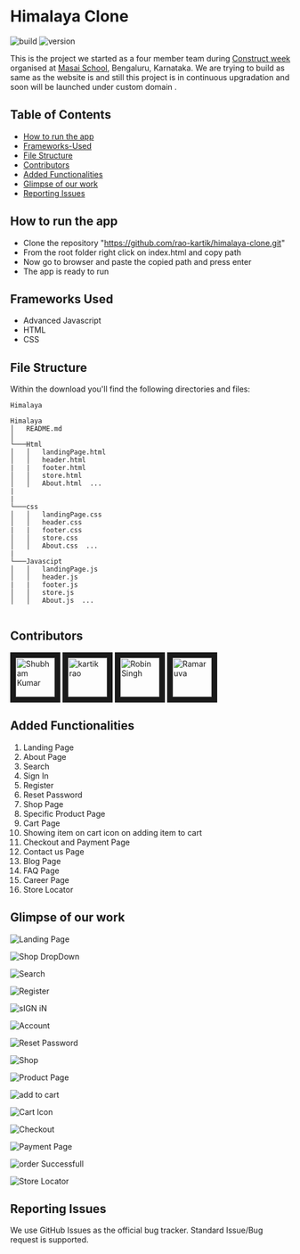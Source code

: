 # Himalaya Clone

![build](https://img.shields.io/travis/USER/REPO.svg) ![version](https://img.shields.io/badge/version-1.0.0-blue.svg)  
<!--- ![Product Presentation Image](public/cover.png) --> 
This is the project we started as a four member team  during [Construct week](https://buffer.com/) organised at [Masai School](https://www.masaischool.com/), Bengaluru, Karnataka. We are trying to build as same as the website is and  still this project is in continuous upgradation and soon will be launched under custom domain .
## Table of Contents

* [How to run the app](#how-to-run-the-app)
* [Frameworks-Used](#frameworks-used)
* [File Structure](#file-structure)
* [Contributors](#contributors)
* [Added Functionalities](#added-functionalities)
* [Glimpse of our work](#glimpse-of-our-work)
* [Reporting Issues](#reporting-issues)

## How to run the app
* Clone the repository "https://github.com/rao-kartik/himalaya-clone.git"
* From the root folder right click on index.html and copy path
* Now go to browser and paste the copied path and press enter
* The app is ready to run

## Frameworks Used

* Advanced Javascript
* HTML
* CSS

## File Structure
Within the download you'll find the following directories and files:

```
Himalaya

Himalaya
│   README.md 
│
└───Html
│   │   landingPage.html
│   │   header.html
|   |   footer.html
│   │   store.html
│   │   About.html  ...
|              
|    
└───css
│   │   landingPage.css
│   │   header.css
|   |   footer.css
│   │   store.css
│   │   About.css  ...
|
└───Javascipt
│   │   landingPage.js
│   │   header.js
|   |   footer.js
│   │   store.js
│   │   About.js  ...


```

## Contributors

<a href="../../../../shubham007kumar" target="_blank"><img src="https://avatars1.githubusercontent.com/u/34106521?s=460&v=4" alt="Shubham Kumar" width="70" height="70" border="10" /></a> 
<a href="../../../../rao-kartik" target="_blank"><img src="https://avatars.githubusercontent.com/u/77038631?s=400&v=4" alt="kartik rao" width="70" height="70" border="10" /></a>
<a href="../../../../Rskamra002" target="_blank"><img src="https://avatars.githubusercontent.com/u/77038700?s=400&u=6f206ea33b1382c7f905b736741d0f5ef72ae0de&v=4" alt="Robin Singh" width="70" height="70" border="10" /></a> 
<a href="../../../../Ramaruva" target="_blank"><img src="https://avatars.githubusercontent.com/u/64008831?s=400&v=4" alt="Ramaruva" width="70" height="70" border="10" /></a>

## Added Functionalities
1. Landing Page
2. About Page
3. Search
4. Sign In
5. Register
6. Reset Password
7. Shop Page
8. Specific Product Page
9. Cart Page
10. Showing item on cart icon on adding item to cart
11. Checkout and Payment Page
12. Contact us Page
13. Blog Page
14. FAQ Page
15. Career Page
16. Store Locator

## Glimpse of our work

![Landing Page](https://user-images.githubusercontent.com/77038631/111079832-d3471c80-8521-11eb-9918-e8ff98fa9dba.jpg)

![Shop DropDown](https://user-images.githubusercontent.com/77038631/111079859-ee199100-8521-11eb-838a-75a59491dcac.jpg)

![Search](https://user-images.githubusercontent.com/77038631/111079870-fb368000-8521-11eb-8999-6731e09c097e.jpg)

![Register](https://user-images.githubusercontent.com/77038631/111079920-2a4cf180-8522-11eb-9684-53db13df4547.jpg)

![sIGN iN](https://user-images.githubusercontent.com/77038631/111079901-173a2180-8522-11eb-92d8-2e41f660c9e2.png)

![Account](https://user-images.githubusercontent.com/77038631/111080000-74ce6e00-8522-11eb-9f59-f54341b51ab9.jpg)

![Reset Password](https://user-images.githubusercontent.com/77038631/111079926-333dc300-8522-11eb-942a-15fd1515beac.jpg)

![Shop](https://user-images.githubusercontent.com/77038631/111079933-3df85800-8522-11eb-8d22-24fb95191ef7.jpg)

![Product Page](https://user-images.githubusercontent.com/77038631/111079953-50729180-8522-11eb-8759-75bcd0491139.jpg)

![add to cart](https://user-images.githubusercontent.com/77038631/111079968-5ec0ad80-8522-11eb-923e-cb66af59faf7.png)

![Cart Icon](https://user-images.githubusercontent.com/77038631/111079991-697b4280-8522-11eb-9de9-f35ec41ba6b2.jpg)

![Checkout](https://user-images.githubusercontent.com/77038631/111080023-84e64d80-8522-11eb-93a3-4980d4a6a656.jpg)

![Payment Page](https://user-images.githubusercontent.com/77038631/111080030-90397900-8522-11eb-9aa2-030d5dbbdb8d.jpg)

![order Successfull](https://user-images.githubusercontent.com/77038631/111080038-97f91d80-8522-11eb-90f9-ef6ff75fc64d.png)

![Store Locator](https://user-images.githubusercontent.com/77038631/111080048-a0e9ef00-8522-11eb-8a67-b90d43e212c8.jpg)

## Reporting Issues

We use GitHub Issues as the official bug tracker. Standard Issue/Bug request is supported.
